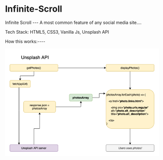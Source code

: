 # Infinite-Scroll
Infinite Scroll --- A most common feature of any social media site....


Tech Stack: HTML5, CSS3, Vanilla Js, Unsplash API

How this works:----

![](Unsplash%2BFlowchart.png)
